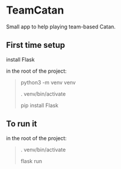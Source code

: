 # TeamCatan
Small app to help playing team-based Catan.

## First time setup
install Flask

in the root of the project:
> python3 -m venv venv
> 
> . venv/bin/activate
> 
> pip install Flask
 
 

## To run it
in the root of the project:
> . venv/bin/activate
> 
> flask run 

